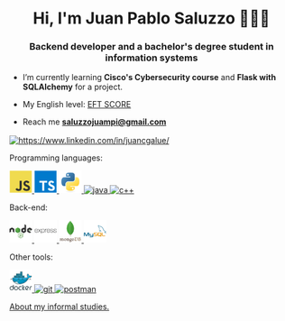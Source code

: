 <h1 align="center">Hi, I'm Juan Pablo Saluzzo 🧉🧉🧉 </h1>
<h3 align="center">Backend developer and a bachelor's degree student in information systems</h3>

- I’m currently learning **Cisco's Cybersecurity course** and **Flask with SQLAlchemy** for a project.

- My English level: <a href="https://www.efset.org/cert/dkvFCZ">EFT SCORE</a>

- Reach me **saluzzojuampi@gmail.com**

<p align="left">
<a href="https://www.linkedin.com/in/juanpablosaluzzo/" target="blank"><img align="center" src="https://raw.githubusercontent.com/rahuldkjain/github-profile-readme-generator/master/src/images/icons/Social/linked-in-alt.svg" alt="https://www.linkedin.com/in/juancgalue/" height="30" width="40" /></a>
</p>

<p align='left'>Programming languages:</p>
<p align="left">
  <a href="https://developer.mozilla.org/en-US/docs/Web/JavaScript" target="_blank" rel="noreferrer"> 
    <img src="https://raw.githubusercontent.com/devicons/devicon/master/icons/javascript/javascript-original.svg" alt="javascript" width="40" height="40"/>
  </a>
  <a href="https://www.typescriptlang.org/" target="_blank" rel="noreferrer"> 
    <img src="https://raw.githubusercontent.com/devicons/devicon/master/icons/typescript/typescript-original.svg" alt="typescript" width="40" height="40"/>
  </a>
   <a href="https://www.python.org" target="_blank" rel="noreferrer"> 
     <img src="https://raw.githubusercontent.com/devicons/devicon/master/icons/python/python-original.svg" alt="python" width="40" height="40"/> 
  </a>
  <a href="https://dev.java/" target="_blank" rel="noreferrer"> 
     <img src="https://static.vecteezy.com/system/resources/previews/022/101/050/original/java-logo-transparent-free-png.png" alt="java" width="40" height="40"/>
    <a href="https://devdocs.io/cpp/" target="_blank" rel="noreferrer"> 
     <img src="https://w7.pngwing.com/pngs/579/803/png-transparent-the-c-programming-language-programmer-computer-programming-programming-blue-logo-computer-program-thumbnail.png" alt="c++" width="40" height="40"/> 
  </a>
  </a>
  
</p>
<p align="left">Back-end:</p>
<p align="left">
  <a href="https://nodejs.org" target="_blank" rel="noreferrer"> 
    <img src="https://raw.githubusercontent.com/devicons/devicon/master/icons/nodejs/nodejs-original-wordmark.svg" alt="nodejs" width="40" height="40"/> 
  </a> 
  <a href="https://expressjs.com" target="_blank" rel="noreferrer"> 
    <img src="https://raw.githubusercontent.com/devicons/devicon/master/icons/express/express-original-wordmark.svg" alt="express" width="40" height="40"/>
  </a>
 <a href="https://www.mongodb.com/" target="_blank" rel="noreferrer"> 
   <img src="https://raw.githubusercontent.com/devicons/devicon/master/icons/mongodb/mongodb-original-wordmark.svg" alt="mongodb" width="40" height="40"/>
  </a> 
  <a href="https://www.mysql.com/" target="_blank" rel="noreferrer"> 
    <img src="https://raw.githubusercontent.com/devicons/devicon/master/icons/mysql/mysql-original-wordmark.svg" alt="mysql" width="40" height="40"/> 
  </a> 
</p> 
<p align="left">Other tools:</p>
<p align='left'>
  <a href="https://www.docker.com/" target="_blank" rel="noreferrer"> 
    <img src="https://raw.githubusercontent.com/devicons/devicon/master/icons/docker/docker-original-wordmark.svg" alt="docker" width="40" height="40"/> 
  </a>
  <a href="https://git-scm.com/" target="_blank" rel="noreferrer"> 
    <img src="https://www.vectorlogo.zone/logos/git-scm/git-scm-icon.svg" alt="git" width="40" height="40"/> 
  </a>
   <a href="https://postman.com" target="_blank" rel="noreferrer"> 
    <img src="https://www.vectorlogo.zone/logos/getpostman/getpostman-icon.svg" alt="postman" width="40" height="40"/> 
  </a>

<a href="https://www.canva.com/design/DAFu8IXoEBo/3t69XL2G2kiAzSlUSuBc8Q/edit?utm_content=DAFu8IXoEBo&utm_campaign=designshare&utm_medium=link2&utm_source=sharebutton" align> About my informal studies. </a>
</p>
